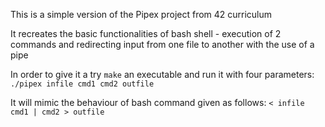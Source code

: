This is a simple version of the Pipex project from 42 curriculum

It recreates the basic functionalities of bash shell - execution of 2 commands and redirecting input from one file to another with the use of a pipe

In order to give it a try ```make``` an executable and run it with four parameters: ```./pipex infile cmd1 cmd2 outfile```

It will mimic the behaviour of bash command given as follows: ```< infile cmd1 | cmd2 > outfile```
